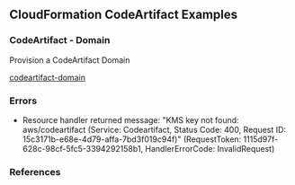 ## CloudFormation CodeArtifact Examples

### CodeArtifact - Domain

Provision a CodeArtifact Domain

[codeartifact-domain](codeartifact-domain.yaml)

### Errors

- Resource handler returned message: "KMS key not found: aws/codeartifact (Service: Codeartifact, Status Code: 400, Request ID: 15c3171b-e68e-4d79-affa-7bd3f019c94f)" (RequestToken: 1115d97f-628c-98cf-5fc5-3394292158b1, HandlerErrorCode: InvalidRequest)

### References

